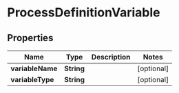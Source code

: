 
# ProcessDefinitionVariable

## Properties
Name | Type | Description | Notes
------------ | ------------- | ------------- | -------------
**variableName** | **String** |  |  [optional]
**variableType** | **String** |  |  [optional]



